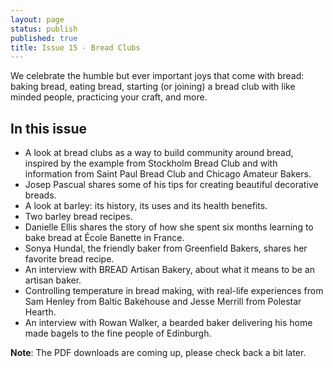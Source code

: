 ```yaml
---
layout: page
status: publish
published: true
title: Issue 15 - Bread Clubs
---
```


We celebrate the humble but ever important joys that come with bread: baking bread, eating bread, starting (or joining) a bread club with like minded people, practicing your craft, and more.

## In this issue

-   A look at bread clubs as a way to build community around bread, inspired by the example from Stockholm Bread Club and with information from Saint Paul Bread Club and Chicago Amateur Bakers.
-   Josep Pascual shares some of his tips for creating beautiful decorative breads.
-   A look at barley: its history, its uses and its health benefits.
-   Two barley bread recipes.
-   Danielle Ellis shares the story of how she spent six months learning to bake bread at École Banette in France.
-   Sonya Hundal, the friendly baker from Greenfield Bakers, shares her favorite bread recipe.
-   An interview with BREAD Artisan Bakery, about what it means to be an artisan baker.
-   Controlling temperature in bread making, with real-life experiences from Sam Henley from Baltic Bakehouse and Jesse Merrill from Polestar Hearth.
-   An interview with Rowan Walker, a bearded baker delivering his home made bagels to the fine people of Edinburgh.

**Note**: The PDF downloads are coming up, please check back a bit later.
